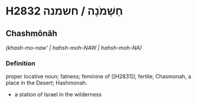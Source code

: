 # H2832 חַשְׁמֹנָה / חשמנה

## Chashmônâh

_(khash-mo-naw' | hahsh-moh-NAW | hahsh-moh-NA)_

### Definition

proper locative noun; fatness; feminine of [[H2831]]; fertile; Chasmonah, a place in the Desert; Hashmonah.

- a station of Israel in the wilderness
